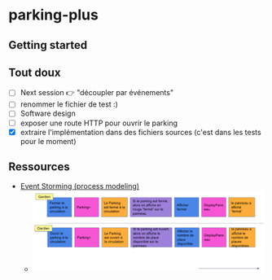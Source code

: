 # parking-plus

## Getting started

## Tout doux

- [ ] Next session 👉 "découpler par événements"
- [ ] renommer le fichier de test :)
- [ ] Software design
- [ ] exposer une route HTTP pour ouvrir le parking
- [x] extraire l'implémentation dans des fichiers sources (c'est dans les tests pour le moment)

## Ressources

- [Event Storming (process modeling)
](https://docs.google.com/presentation/d/1-XBnyUf5J9UyyKpYZFftjv3IHXzGI5ukFeM2wyaIQEY/edit#slide=id.g22d86bb880c_0_17)
  - ![docs/event-storming-process-modelling.png](tests/docs/event-storming-process-modelling.png)